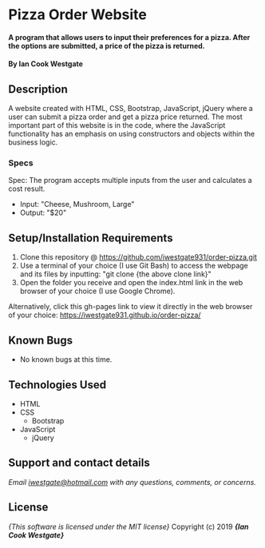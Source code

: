 # Pizza Order Website

#### A program that allows users to input their preferences for a pizza. After the options are submitted, a price of the pizza is returned.

#### By **Ian Cook Westgate**

## Description

A website created with HTML, CSS, Bootstrap, JavaScript, jQuery where a user can submit a pizza order and get a pizza price returned. The most important part of this website is in the code, where the JavaScript functionality has an emphasis on using constructors and objects within the business logic.

### Specs

Spec: The program accepts multiple inputs from the user and calculates a cost result.
  - Input: "Cheese, Mushroom, Large"
  - Output: "$20"

## Setup/Installation Requirements

1. Clone this repository @ https://github.com/iwestgate931/order-pizza.git
2. Use a terminal of your choice (I use Git Bash) to access the webpage and its files by inputting: "git clone {the above clone link}"
3. Open the folder you receive and open the index.html link in the web browser of your choice (I use Google Chrome).

Alternatively, click this gh-pages link to view it directly in the web browser of your choice: https://iwestgate931.github.io/order-pizza/

## Known Bugs
* No known bugs at this time.

## Technologies Used
* HTML
* CSS
  * Bootstrap
* JavaScript
  * jQuery

## Support and contact details

_Email iwestgate@hotmail.com with any questions, comments, or concerns._

## License

*{This software is licensed under the MIT license}*
Copyright (c) 2019 **_{Ian Cook Westgate}_**
